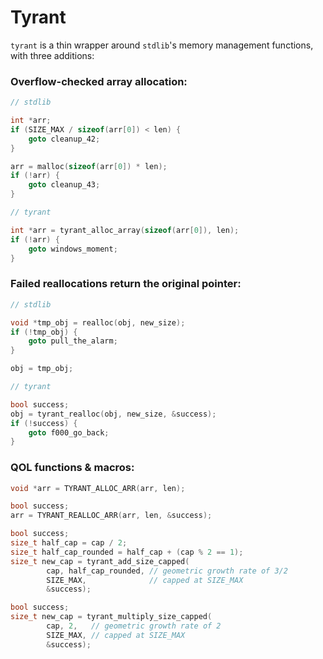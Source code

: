 # Tyrant

`tyrant` is a thin wrapper around `stdlib`'s memory management functions, with
three additions:

### Overflow-checked array allocation:
```c
// stdlib

int *arr;
if (SIZE_MAX / sizeof(arr[0]) < len) {
	goto cleanup_42;
}

arr = malloc(sizeof(arr[0]) * len);
if (!arr) {
	goto cleanup_43;
}
```
```c
// tyrant

int *arr = tyrant_alloc_array(sizeof(arr[0]), len);
if (!arr) {
	goto windows_moment;
}
```

### Failed reallocations return the original pointer:
```c
// stdlib

void *tmp_obj = realloc(obj, new_size);
if (!tmp_obj) {
	goto pull_the_alarm;
}

obj = tmp_obj;
```
```c
// tyrant

bool success;
obj = tyrant_realloc(obj, new_size, &success);
if (!success) {
	goto f000_go_back;
}
```

### QOL functions & macros:
```c
void *arr = TYRANT_ALLOC_ARR(arr, len);
```
```c
bool success;
arr = TYRANT_REALLOC_ARR(arr, len, &success);
```
```c
bool success;
size_t half_cap = cap / 2;
size_t half_cap_rounded = half_cap + (cap % 2 == 1);
size_t new_cap = tyrant_add_size_capped(
        cap, half_cap_rounded, // geometric growth rate of 3/2
        SIZE_MAX,              // capped at SIZE_MAX
        &success);
```
```c
bool success;
size_t new_cap = tyrant_multiply_size_capped(
        cap, 2,   // geometric growth rate of 2
        SIZE_MAX, // capped at SIZE_MAX
        &success);
```
